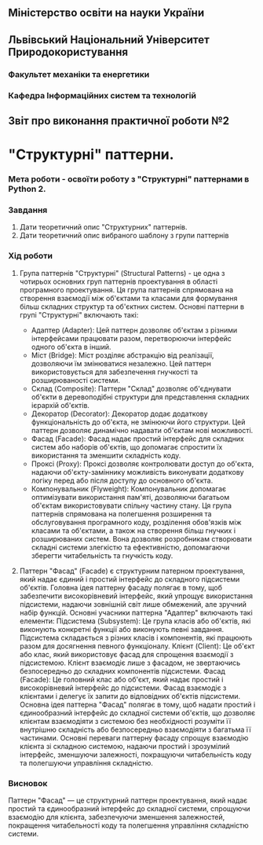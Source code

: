 ## Міністерство освіти на науки України
## Львівський Національний Університет Природокористування
### Факультет механіки та енергетики
### Кафедра Інформаційних систем та технологій

## Звіт про виконання практичної роботи №2
# "Структурні" паттерни.

### Мета роботи - освоїти роботу з "Структурні" паттернами в Python 2.

### Завдання
1. Дати теоретичний опис "Структурних" паттернів.
2. Дати теоретичний опис вибраного шаблону з групи паттернів



### Хід роботи
1. Група паттернів "Структурні" (Structural Patterns) - це одна з чотирьох основних груп паттернів проектування в області програмного проектування. Ця група паттернів спрямована на створення взаємодії між об'єктами та класами для формування більш складних структур та об'єктних систем.
Основні паттерни в групі "Структурні" включають такі:
    -	Адаптер (Adapter): Цей паттерн дозволяє об'єктам з різними інтерфейсами працювати разом, перетворюючи інтерфейс одного об'єкта в інший.
    -	Міст (Bridge): Міст розділяє абстракцію від реалізації, дозволяючи їм змінюватися незалежно. Цей паттерн використовується для забезпечення гнучкості та розширюваності системи.
    -	Склад (Composite): Паттерн "Склад" дозволяє об'єднувати об'єкти в деревоподібні структури для представлення складних ієрархій об'єктів.
    -	Декоратор (Decorator): Декоратор додає додаткову функціональність до об'єкта, не змінюючи його структури. Цей паттерн дозволяє динамічно надавати об'єктам нові можливості.
    -	Фасад (Facade): Фасад надає простий інтерфейс для складних систем або наборів об'єктів, що допомагає спростити їх використання та зменшити складність коду.
    -	Проксі (Proxy): Проксі дозволяє контролювати доступ до об'єкта, надаючи об'єкту-заміннику можливість виконувати додаткову логіку перед або після доступу до основного об'єкта.
    -	Компонувальник (Flyweight): Компонувальник допомагає оптимізувати використання пам'яті, дозволяючи багатьом об'єктам використовувати спільну частину стану.
Ця група паттернів спрямована на полегшення розширення та обслуговування програмного коду, розділення обов'язків між класами та об'єктами, а також на створення більш гнучких і розширюваних систем. Вона дозволяє розробникам створювати складні системи злегкістю та ефективністю, допомагаючи зберегти читабельність та гнучкість коду.

2. Паттерн "Фасад" (Facade) є структурним патерном проектування, який надає єдиний і простий інтерфейс до складного підсистеми об'єктів. Головна ідея паттерну фасаду полягає в тому, щоб забезпечити високорівневий інтерфейс, який упрощує використання підсистеми, надаючи зовнішній світ лише обмежений, але зручний набір функцій.
Основні учасники паттерна "Адаптер" включають такі елементи:
Підсистема (Subsystem): Це група класів або об'єктів, які виконують конкретні функції або виконують певні завдання. Підсистема складається з різних класів і компонентів, які працюють разом для досягнення певного функціоналу.
Клієнт (Client): Це об'єкт або клас, який використовує фасад для спрощення взаємодії з підсистемою. Клієнт взаємодіє лише з фасадом, не звертаючись безпосередньо до складних компонентів підсистеми.
Фасад (Facade): Це головний клас або об'єкт, який надає простий і високорівневий інтерфейс до підсистеми. Фасад взаємодіє з клієнтами і делегує їх запити до відповідних об'єктів підсистеми.
Основна ідея паттерна "Фасад" полягає в тому, щоб надати простий і єдинообразний інтерфейс до складної системи об'єктів, що дозволяє клієнтам взаємодіяти з системою без необхідності розуміти її внутрішню складність або безпосередньо взаємодіяти з багатьма її частинами.
Основні переваги паттерну фасаду спрощує взаємодію клієнта зі складною системою, надаючи простий і зрозумілий інтерфейс, зменшуючи залежності, покращуючи читабельність коду та полегшуючи управління складністю. 


### Висновок
Паттерн "Фасад" — це структурний паттерн проектування, який надає простий та єдинообразний інтерфейс до складної системи, спрощуючи взаємодію для клієнта, забезпечуючи зменшення залежностей, покращення читабельності коду та полегшення управління складністю системи.